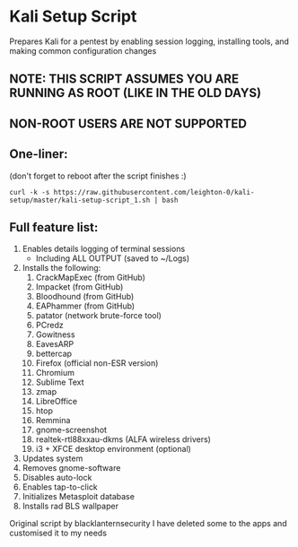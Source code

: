# Kali Setup Script

Prepares Kali for a pentest by enabling session logging, installing tools, and making common configuration changes

## NOTE: THIS SCRIPT ASSUMES YOU ARE RUNNING AS ROOT (LIKE IN THE OLD DAYS)
## NON-ROOT USERS ARE NOT SUPPORTED

## One-liner:
(don't forget to reboot after the script finishes :)
~~~
curl -k -s https://raw.githubusercontent.com/leighton-0/kali-setup/master/kali-setup-script_1.sh | bash
~~~

## Full feature list:

1. Enables details logging of terminal sessions
	- Including ALL OUTPUT (saved to ~/Logs)
1. Installs the following:
	1. CrackMapExec (from GitHub)
	1. Impacket (from GitHub)
	1. Bloodhound (from GitHub)
	1. EAPhammer (from GitHub)
	1. patator (network brute-force tool)
	1. PCredz
	1. Gowitness
	1. EavesARP
	1. bettercap
	1. Firefox (official non-ESR version)
	1. Chromium
	1. Sublime Text
	1. zmap
	1. LibreOffice
	1. htop
	1. Remmina
	1. gnome-screenshot
	1. realtek-rtl88xxau-dkms (ALFA wireless drivers)
	1. i3 + XFCE desktop environment (optional)
1. Updates system
1. Removes gnome-software
1. Disables auto-lock
1. Enables tap-to-click
1. Initializes Metasploit database
1. Installs rad BLS wallpaper


Original script by  blacklanternsecurity I have deleted some to the apps and customised it to my needs


